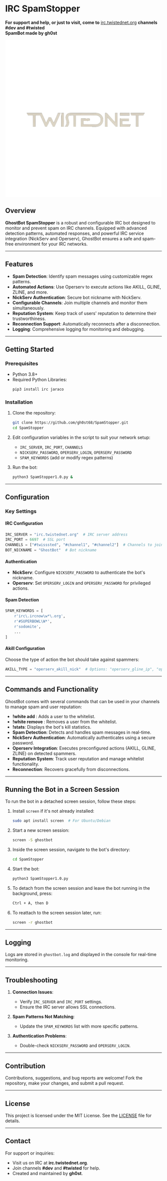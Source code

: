 
# IRC SpamStopper

**For support and help, or just to visit, come to** [irc.twistednet.org](irc://irc.twistednet.org) **channels #dev and #twisted**  
**SpamBot made by gh0st**  

![GhostBot Logo](https://raw.githubusercontent.com/gh0st68/web/main/TwistedNETLogo3.png)

## Overview

**GhostBot SpamStopper** is a robust and configurable IRC bot designed to monitor and prevent spam on IRC channels. Equipped with advanced detection patterns, automated responses, and powerful IRC service integration (NickServ and Operserv), GhostBot ensures a safe and spam-free environment for your IRC networks.

---

## Features

- **Spam Detection**: Identify spam messages using customizable regex patterns.
- **Automated Actions**: Use Operserv to execute actions like AKILL, GLINE, ZLINE, and more.
- **NickServ Authentication**: Secure bot nickname with NickServ.
- **Configurable Channels**: Join multiple channels and monitor them simultaneously.
- **Reputation System**: Keep track of users' reputation to determine their trustworthiness.
- **Reconnection Support**: Automatically reconnects after a disconnection.
- **Logging**: Comprehensive logging for monitoring and debugging.

---

## Getting Started

### Prerequisites

- Python 3.8+
- Required Python Libraries:
  ```bash
  pip3 install irc jaraco
  ```

### Installation

1. Clone the repository:
   ```bash
   git clone https://github.com/gh0st68/SpamStopper.git
   cd SpamStopper
   ```

2. Edit configuration variables in the script to suit your network setup:
   - `IRC_SERVER`, `IRC_PORT`, `CHANNELS`
   - `NICKSERV_PASSWORD`, `OPERSERV_LOGIN`, `OPERSERV_PASSWORD`
   - `SPAM_KEYWORDS` (add or modify regex patterns)

3. Run the bot:
   ```bash
   python3 SpamStopper1.0.py &
   ```

---

## Configuration

### Key Settings

#### IRC Configuration
```python
IRC_SERVER = "irc.twistednet.org"  # IRC server address
IRC_PORT = 6697  # SSL port
CHANNELS = ["#twisssted", "#channel1", "#channel2"]  # Channels to join
BOT_NICKNAME = "GhostBot"  # Bot nickname
```

#### Authentication
- **NickServ**: Configure `NICKSERV_PASSWORD` to authenticate the bot's nickname.
- **Operserv**: Set `OPERSERV_LOGIN` and `OPERSERV_PASSWORD` for privileged actions.

#### Spam Detection
```python
SPAM_KEYWORDS = [
    r'irc\.ircnow\w*\.org',
    r'#SUPERBOWL\W*',
    r'sodomite',
    ...
]
```

#### Akill Configuration
Choose the type of action the bot should take against spammers:
```python
AKILL_TYPE = "operserv_akill_nick"  # Options: "operserv_gline_ip", "operserv_zline_ip", etc.
```

---

## Commands and Functionality

GhostBot comes with several commands that can be used in your channels to manage spam and user reputation:

- **!white add <nick>**: Adds a user to the whitelist.
- **!white remove <nick>**: Removes a user from the whitelist.
- **!stats**: Displays the bot's kill statistics.
- **Spam Detection**: Detects and handles spam messages in real-time.
- **NickServ Authentication**: Automatically authenticates using a secure password.
- **Operserv Integration**: Executes preconfigured actions (AKILL, GLINE, ZLINE) on detected spammers.
- **Reputation System**: Track user reputation and manage whitelist functionality.
- **Reconnection**: Recovers gracefully from disconnections.

---

## Running the Bot in a Screen Session

To run the bot in a detached screen session, follow these steps:

1. Install `screen` if it's not already installed:
   ```bash
   sudo apt install screen  # For Ubuntu/Debian
   ```

2. Start a new screen session:
   ```bash
   screen -S ghostbot
   ```

3. Inside the screen session, navigate to the bot's directory:
   ```bash
   cd SpamStopper
   ```

4. Start the bot:
   ```bash
   python3 SpamStopper1.0.py
   ```

5. To detach from the screen session and leave the bot running in the background, press:
   ```bash
   Ctrl + A, then D
   ```

6. To reattach to the screen session later, run:
   ```bash
   screen -r ghostbot
   ```

---

## Logging

Logs are stored in `ghostbot.log` and displayed in the console for real-time monitoring.

---

## Troubleshooting

1. **Connection Issues**:
   - Verify `IRC_SERVER` and `IRC_PORT` settings.
   - Ensure the IRC server allows SSL connections.

2. **Spam Patterns Not Matching**:
   - Update the `SPAM_KEYWORDS` list with more specific patterns.

3. **Authentication Problems**:
   - Double-check `NICKSERV_PASSWORD` and `OPERSERV_LOGIN`.

---

## Contribution

Contributions, suggestions, and bug reports are welcome! Fork the repository, make your changes, and submit a pull request.

---

## License

This project is licensed under the MIT License. See the [LICENSE](LICENSE) file for details.

---

## Contact

For support or inquiries:
- Visit us on IRC at **irc.twistednet.org**.
- Join channels **#dev** and **#twisted** for help.
- Created and maintained by **gh0st**.
